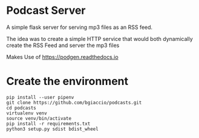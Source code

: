 # Podcast Server

A simple flask server for serving mp3 files as an RSS feed.

The idea was to create a simple HTTP service that would both dynamically create the RSS Feed and server the mp3 files  


Makes Use of https://podgen.readthedocs.io


# Create the environment
```shell script
pip install --user pipenv
git clone https://github.com/bgiaccio/podcasts.git
cd podcasts
virtualenv venv
source venv/bin/activate
pip install -r requirements.txt
python3 setup.py sdist bdist_wheel
```
